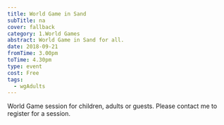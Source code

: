 ```yaml
---
title: World Game in Sand
subTitle: na
cover: fallback
category: 1.World Games
abstract: World Game in Sand for all.
date: 2018-09-21
fromTime: 3.00pm
toTime: 4.30pm
type: event
cost: Free
tags:
  - wgAdults
---
```


World Game session for children, adults or guests. Please contact me to register for a session.

